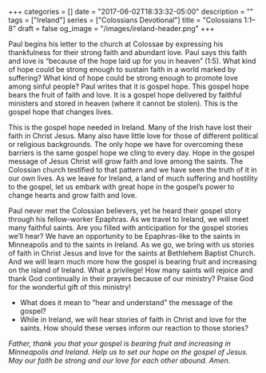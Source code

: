 +++
categories = []
date = "2017-06-02T18:33:32-05:00"
description = ""
tags = ["Ireland"]
series = ["Colossians Devotional"]
title = "Colossians 1:1–8"
draft = false
og_image = "/images/ireland-header.png"
+++

Paul begins his letter to the church at Colossae by expressing his thankfulness for their strong faith and abundant love. Paul says this faith and love is “because of the hope laid up for you in heaven” (1:5). What kind of hope could be strong enough to sustain faith in a world marked by suffering? What kind of hope could be strong enough to promote love among sinful people? Paul writes that it is gospel hope. This gospel hope bears the fruit of faith and love. It is a gospel hope delivered by faithful ministers and stored in heaven (where it cannot be stolen). This is the gospel hope that changes lives.

This is the gospel hope needed in Ireland. Many of the Irish have lost their faith in Christ Jesus. Many also have little love for those of different political or religious backgrounds. The only hope we have for overcoming these barriers is the same gospel hope we cling to every day. Hope in the gospel message of Jesus Christ will grow faith and love among the saints. The Colossian church testified to that pattern and we have seen the truth of it in our own lives. As we leave for Ireland, a land of much suffering and hostility to the gospel, let us embark with great hope in the gospel’s power to change hearts and grow faith and love.

Paul never met the Colossian believers, yet he heard their gospel story through his fellow-worker Epaphras. As we travel to Ireland, we will meet many faithful saints. Are you filled with anticipation for the gospel stories we’ll hear? We have an opportunity to be Epaphras-like to the saints in Minneapolis and to the saints in Ireland. As we go, we bring with us stories of faith in Christ Jesus and love for the saints at Bethlehem Baptist Church. And we will learn much more how the gospel is bearing fruit and increasing on the island of Ireland. What a privilege! How many saints will rejoice and thank God continually in their prayers because of our ministry? Praise God for the wonderful gift of this ministry!

* What does it mean to “hear and understand” the message of the gospel?
* While in Ireland, we will hear stories of faith in Christ and love for the saints. How should these verses inform our reaction to those stories?

_Father, thank you that your gospel is bearing fruit and increasing in Minneapolis and Ireland. Help us to set our hope on the gospel of Jesus. May our faith be strong and our love for each other abound. Amen._
